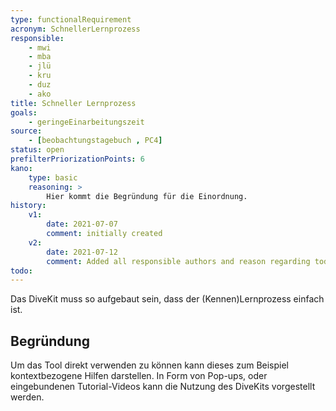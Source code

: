 ```yaml
---
type: functionalRequirement
acronym: SchnellerLernprozess
responsible:
    - mwi
    - mba
    - jlü
    - kru
    - duz
    - ako
title: Schneller Lernprozess
goals:
    - geringeEinarbeitungszeit
source:
    - [beobachtungstagebuch , PC4]
status: open
prefilterPriorizationPoints: 6
kano:
    type: basic
    reasoning: >
        Hier kommt die Begründung für die Einordnung.
history:
    v1:
        date: 2021-07-07
        comment: initially created
    v2:
        date: 2021-07-12
        comment: Added all responsible authors and reason regarding todo
todo:
---
```


Das DiveKit muss so aufgebaut sein, dass der (Kennen)Lernprozess einfach ist.

## Begründung

Um das Tool direkt verwenden zu können kann dieses zum Beispiel kontextbezogene Hilfen darstellen. In Form von Pop-ups, oder eingebundenen Tutorial-Videos kann die Nutzung des DiveKits vorgestellt werden.